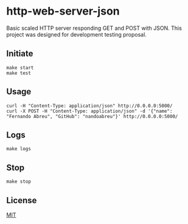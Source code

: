 # http-web-server-json

Basic scaled HTTP server responding GET and POST with JSON. This project was designed for development testing proposal.

## Initiate

```
make start
make test
```

## Usage
```
curl -H "Content-Type: application/json" http://0.0.0.0:5000/
curl -X POST -H "Content-Type: application/json" -d '{"name": "Fernando Abreu", "GitHub": "nandoabreu"}' http://0.0.0.0:5000/

```

## Logs
```
make logs
```

## Stop
```
make stop
```

## License
[MIT](LICENSE)
